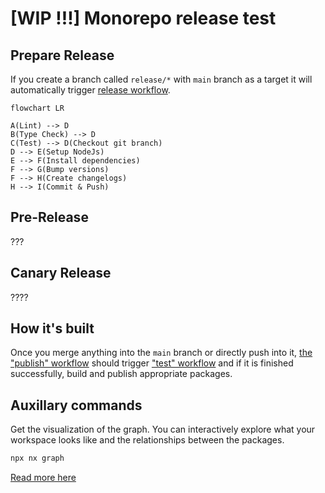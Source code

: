 # [WIP !!!] Monorepo release test

## Prepare Release

If you create a branch called `release/*` with `main` branch as a target it will automatically trigger [release workflow](.github/workflows/release.yml).

```mermaid
flowchart LR

A(Lint) --> D
B(Type Check) --> D
C(Test) --> D(Checkout git branch)
D --> E(Setup NodeJs)
E --> F(Install dependencies)
F --> G(Bump versions)
F --> H(Create changelogs)
H --> I(Commit & Push)
```

## Pre-Release

???

## Canary Release

????

## How it's built

Once you merge anything into the `main` branch or directly push into it, [the "publish" workflow](/.github/workflows/publish.yml) should trigger ["test" workflow](/.github/workflows/publish.yml) and if it is finished successfully, build and publish appropriate packages.

## Auxillary commands

Get the visualization of the graph. You can interactively explore what your workspace looks like and the relationships between the packages.

```sh
npx nx graph
```

[Read more here](https://nx.dev/core-features/explore-graph)
